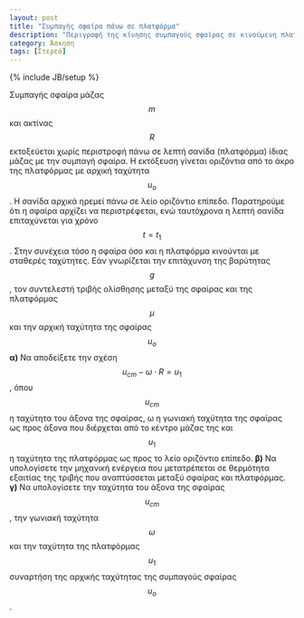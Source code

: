 ```yaml
---
layout: post
title: "Συμπαγής σφαίρα πάνω σε πλατφόρμα"
description: "Περιγραφή της κίνησης συμπαγούς σφαίρας σε κινούμενη πλατφόρμα"
category: Άσκηση
tags: [Στερεό]
---
```

{% include JB/setup %}

Συμπαγής σφαίρα μάζας $$m$$ και ακτίνας $$R$$ εκτοξεύεται χωρίς περιστροφή πάνω σε λεπτή σανίδα (πλατφόρμα) ίδιας μάζας με την συμπαγή σφαίρα. Η εκτόξευση γίνεται οριζόντια από το άκρο της πλατφόρμας με αρχική ταχύτητα $$u_o$$. Η σανίδα αρχικά ηρεμεί πάνω σε λείο οριζόντιο επίπεδο.
Παρατηρούμε ότι η σφαίρα αρχίζει να περιστρέφεται, ενώ ταυτόχρονα η λεπτή σανίδα επιταχύνεται για χρόνο $$t = t_1$$. 
Στην συνέχεια τόσο η σφαίρα όσο και η πλατφόρμα κινούνται με σταθερές ταχύτητες. Εάν γνωρίζεται την επιτάχυνση της βαρύτητας $$g$$, τον συντελεστή τριβής ολίσθησης μεταξύ της σφαίρας και της πλατφόρμας $$μ$$ και την αρχική ταχύτητα της σφαίρας $$u_o$$ 
**α)** Να αποδείξετε την σχέση $$u_{cm} - ω \cdot R = u_1$$, όπου $$u_{cm}$$ 
η ταχύτητα του άξονα της σφαίρας, ω η γωνιακή ταχύτητα της σφαίρας ως προς άξονα που διέρχεται από το κέντρο μάζας της και $$u_1$$ η ταχύτητα της πλατφόρμας ως προς το λείο οριζόντιο επίπεδο.
**β)** Να υπολογίσετε την μηχανική ενέργεια που μετατρέπεται σε θερμότητα εξαιτίας της τριβής που αναπτύσσεται μεταξύ σφαίρας και πλατφόρμας.
**γ)** Να υπολογίσετε την ταχύτητα του άξονα της σφαίρας $$u_{cm}$$, 
την γωνιακή ταχύτητα $$ω$$ και την ταχύτητα της πλατφόρμας $$u_1$$ 
συναρτήση της αρχικής ταχύτητας της συμπαγούς σφαίρας  $$u_o$$.